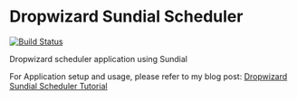 # Dropwizard Sundial Scheduler

[![Build Status](https://app.travis-ci.com/ajtechdeveloper/DropwizardSundial.svg?branch=master)](https://app.travis-ci.com/ajtechdeveloper/DropwizardSundial)

Dropwizard scheduler application using Sundial

For Application setup and usage, please refer to my blog post: [Dropwizard Sundial Scheduler Tutorial](http://softwaredevelopercentral.blogspot.com/2019/05/dropwizard-sundial-scheduler-tutorial.html)
